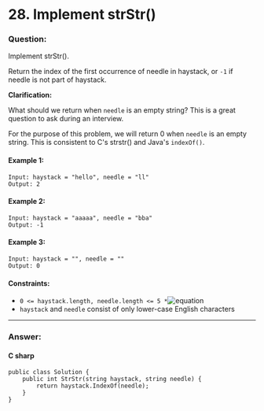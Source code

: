 # 28. Implement strStr()

### Question:


Implement strStr().

Return the index of the first occurrence of needle in haystack, or `-1` if needle is not part of haystack.

**Clarification:**

What should we return when `needle` is an empty string? This is a great question to ask during an interview.

For the purpose of this problem, we will return 0 when `needle` is an empty string. This is consistent to C's strstr() and Java's `indexOf()`.
#### Example 1:
```
Input: haystack = "hello", needle = "ll"
Output: 2
```
#### Example 2:
```
Input: haystack = "aaaaa", needle = "bba"
Output: -1
```
#### Example 3:
```
Input: haystack = "", needle = ""
Output: 0
```
#### Constraints:
* `0 <= haystack.length, needle.length <= 5 *`![equation](https://latex.codecogs.com/svg.image?10^{4})
* `haystack` and `needle` consist of only lower-case English characters

----
### Answer:
#### C sharp
```
public class Solution {
    public int StrStr(string haystack, string needle) {
        return haystack.IndexOf(needle);
    }
}
```

